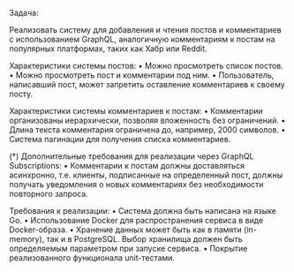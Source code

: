 Задача:

Реализовать систему для добавления и чтения постов и комментариев с использованием GraphQL, аналогичную комментариям к постам на популярных платформах, таких как Хабр или Reddit.

Характеристики системы постов:
•  Можно просмотреть список постов.
•  Можно просмотреть пост и комментарии под ним.
•  Пользователь, написавший пост, может запретить оставление комментариев к своему посту.

Характеристики системы комментариев к постам:
•  Комментарии организованы иерархически, позволяя вложенность без ограничений.
•  Длина текста комментария ограничена до, например, 2000 символов.
•  Система пагинации для получения списка комментариев.

(*) Дополнительные требования для реализации через GraphQL Subscriptions:
•  Комментарии к постам должны доставляться асинхронно, т.е. клиенты, подписанные на определенный пост, должны получать уведомления о новых комментариях без необходимости повторного запроса.

Требования к реализации:
•  Система должна быть написана на языке Go.
•  Использование Docker для распространения сервиса в виде Docker-образа.
•  Хранение данных может быть как в памяти (in-memory), так и в PostgreSQL. Выбор хранилища должен быть определяемым параметром при запуске сервиса.
•  Покрытие реализованного функционала unit-тестами.
